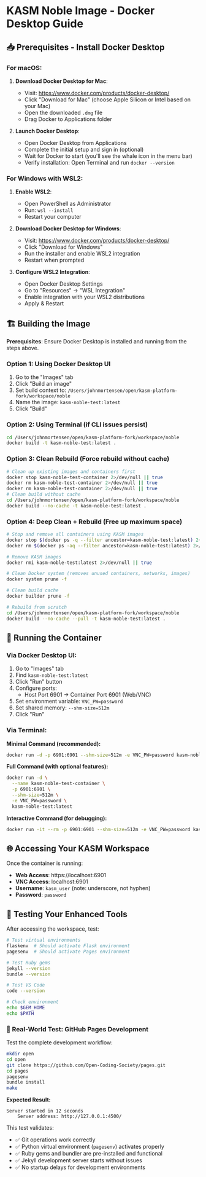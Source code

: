 # KASM Noble Image - Docker Desktop Guide

## 📥 Prerequisites - Install Docker Desktop

### For macOS:
1. **Download Docker Desktop for Mac**:
   - Visit: https://www.docker.com/products/docker-desktop/
   - Click "Download for Mac" (choose Apple Silicon or Intel based on your Mac)
   - Open the downloaded `.dmg` file
   - Drag Docker to Applications folder

2. **Launch Docker Desktop**:
   - Open Docker Desktop from Applications
   - Complete the initial setup and sign in (optional)
   - Wait for Docker to start (you'll see the whale icon in the menu bar)
   - Verify installation: Open Terminal and run `docker --version`

### For Windows with WSL2:
1. **Enable WSL2**:
   - Open PowerShell as Administrator
   - Run: `wsl --install`
   - Restart your computer

2. **Download Docker Desktop for Windows**:
   - Visit: https://www.docker.com/products/docker-desktop/
   - Click "Download for Windows"
   - Run the installer and enable WSL2 integration
   - Restart when prompted

3. **Configure WSL2 Integration**:
   - Open Docker Desktop Settings
   - Go to "Resources" → "WSL Integration"
   - Enable integration with your WSL2 distributions
   - Apply & Restart

## 🏗️ Building the Image

**Prerequisites**: Ensure Docker Desktop is installed and running from the steps above.

### Option 1: Using Docker Desktop UI
1. Go to the "Images" tab
2. Click "Build an image"
3. Set build context to: `/Users/johnmortensen/open/kasm-platform-fork/workspace/noble`
4. Name the image: `kasm-noble-test:latest`
5. Click "Build"

### Option 2: Using Terminal (if CLI issues persist)
```bash
cd /Users/johnmortensen/open/kasm-platform-fork/workspace/noble
docker build -t kasm-noble-test:latest .
```

### Option 3: Clean Rebuild (Force rebuild without cache)
```bash
# Clean up existing images and containers first
docker stop kasm-noble-test-container 2>/dev/null || true
docker rm kasm-noble-test-container 2>/dev/null || true
docker rm kasm-noble-test-container 2>/dev/null || true
# Clean build without cache
cd /Users/johnmortensen/open/kasm-platform-fork/workspace/noble
docker build --no-cache -t kasm-noble-test:latest .
```

### Option 4: Deep Clean + Rebuild (Free up maximum space)
```bash
# Stop and remove all containers using KASM images
docker stop $(docker ps -q --filter ancestor=kasm-noble-test:latest) 2>/dev/null || true
docker rm $(docker ps -aq --filter ancestor=kasm-noble-test:latest) 2>/dev/null || true

# Remove KASM images
docker rmi kasm-noble-test:latest 2>/dev/null || true

# Clean Docker system (removes unused containers, networks, images)
docker system prune -f

# Clean build cache
docker builder prune -f

# Rebuild from scratch
cd /Users/johnmortensen/open/kasm-platform-fork/workspace/noble
docker build --no-cache --pull -t kasm-noble-test:latest .
```

## 🚀 Running the Container

### Via Docker Desktop UI:
1. Go to "Images" tab
2. Find `kasm-noble-test:latest`
3. Click "Run" button
4. Configure ports:
   - Host Port 6901 → Container Port 6901 (Web/VNC)
5. Set environment variable: `VNC_PW=password`
6. Set shared memory: `--shm-size=512m`
7. Click "Run"

### Via Terminal:

**Minimal Command (recommended):**
```bash
docker run -d -p 6901:6901 --shm-size=512m -e VNC_PW=password kasm-noble-test:latest
```

**Full Command (with optional features):**
```bash
docker run -d \
  --name kasm-noble-test-container \
  -p 6901:6901 \
  --shm-size=512m \
  -e VNC_PW=password \
  kasm-noble-test:latest
```

**Interactive Command (for debugging):**
```bash
docker run -it --rm -p 6901:6901 --shm-size=512m -e VNC_PW=password kasm-noble-test:latest
```

## 🌐 Accessing Your KASM Workspace

Once the container is running:
- **Web Access**: https://localhost:6901
- **VNC Access**: localhost:6901
- **Username**: `kasm_user` (note: underscore, not hyphen)
- **Password**: `password`

## 🧪 Testing Your Enhanced Tools

After accessing the workspace, test:

```bash
# Test virtual environments
flaskenv  # Should activate Flask environment
pagesenv  # Should activate Pages environment

# Test Ruby gems
jekyll --version
bundle --version

# Test VS Code
code --version

# Check environment
echo $GEM_HOME
echo $PATH
```

### 🚀 Real-World Test: GitHub Pages Development

Test the complete development workflow:

```bash
mkdir open
cd open
git clone https://github.com/Open-Coding-Society/pages.git
cd pages
pagesenv
bundle install
make
```

**Expected Result:**
```
Server started in 12 seconds
    Server address: http://127.0.0.1:4500/
```

This test validates:
- ✅ Git operations work correctly
- ✅ Python virtual environment (`pagesenv`) activates properly
- ✅ Ruby gems and bundler are pre-installed and functional
- ✅ Jekyll development server starts without issues
- ✅ No startup delays for development environments
